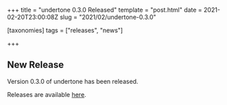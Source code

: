 +++
title = "undertone 0.3.0 Released"
template = "post.html"
date = 2021-02-20T23:00:08Z
slug = "2021/02/undertone-0.3.0"

[taxonomies]
tags = ["releases", "news"]

+++

## New Release

Version 0.3.0 of undertone has been released.

Releases are available [here](https://github.com/ut-proj/undertone/tags).
